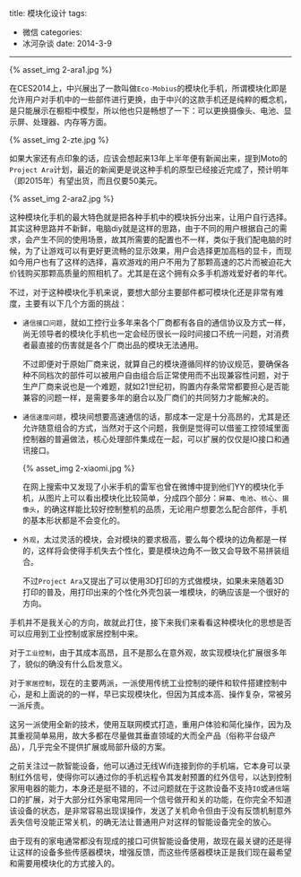 ﻿title: 模块化设计
tags:
- 微信
categories:
- 冰河杂谈
date: 2014-3-9
---
{% asset_img 2-ara1.jpg %}

在CES2014上，中兴展出了一款叫做`Eco-Mobius`的模块化手机，所谓模块化即是允许用户对手机中的一些部件进行更换，由于中兴的这款手机还是纯粹的概念机，是只能展示在橱柜中模型，所以他也只是畅想了一下：可以更换摄像头、电池、显示屏、处理器、内存等方面。

{% asset_img 2-zte.jpg %}


如果大家还有点印象的话，应该会想起来13年上半年便有新闻出来，提到Moto的`Project Ara`计划，最近的新闻更是说这种手机的原型已经接近完成了，预计明年（即2015年）有望出货，而且仅要50美元。

{% asset_img 2-ara2.jpg %}

这种模块化手机的最大特色就是把各种手机中的模块拆分出来，让用户自行选择。其实这种思路并不新鲜，电脑diy就是这样的思路，由于不同的用户根据自己的需求，会产生不同的使用场景，故其所需要的配置也不一样，类似于我们配电脑的时候，为了让游戏可以有更好更流畅的显示效果，用户会选择更加高档的显卡，而现如今用户也有了这样的选择，喜欢游戏的用户不用为了那颗高速的芯片而被迫花大价钱购买那颗高质量的照相机了。尤其是在这个拥有众多手机游戏爱好者的年代。

不过，对于这种模块化手机来说，要想大部分主要部件都可模块化还是非常有难度，主要有以下几个方面的挑战：

* `通信接口问题`，就如工控行业多年来各个厂商都有各自的通信协议及方式一样，尚无领导者的模块化手机也一定会经历很长一段时间接口不统一问题，对消费者最直接的伤害就是各个厂商出品的模块无法通用。

  不过即便对于原始厂商来说，就算自己的模块遵循同样的协议规范，要确保各种不同档次的部件可以被用户自由组合后正常使用而不出现兼容性问题，对于生产厂商来说也是一个难题，就如21世纪初，购置内存条常常都要担心是否能兼容的问题一样，是需要多年的磨合以及厂商们的共同努力才能解决的。

* `通信速度问题`，模块间想要高速通信的话，那成本一定是十分高昂的，尤其是还允许随意组合的方式，当然对于这个问题，我倒是觉得可以借鉴工控领域里面控制器的普遍做法，核心处理部件集成在一起，可以扩展的仅仅是IO接口和通讯接口。

  {% asset_img 2-xiaomi.jpg %}

  在网上搜索中又发现了小米手机的雷军也曾在微博中提到他们YY的模块化手机，从图片上可以看出模块化比较简单，分成四个部分：`屏幕`、`电池`、`核心`、`摄像头`，的确这样能比较好控制整机的品质，无论用户想要怎么配合部件，手机的基本形状都是不会变化的。

* `外观`，太过灵活的模块，会对模块的要求极高，要么每个模块的边角都是一样的，这样将会使得手机失去个性化，要是模块边角不一致又会导致不易拼装组合。

  不过`Project Ara`又提出了可以使用3D打印的方式做模块，如果未来随着3D打印的普及，用打印出来的个性化外壳包装一堆模块，的确应该是一个很好的方向。

手机并不是我关心的方向，故就此打住，接下来我们来看看这种模块化的思想是否可以应用到工业控制或家居控制中来。

对于`工业控制`，由于其成本高昂，且不是那么在意外观，故实现模块化扩展很多年了，貌似的确没有什么启发意义。

对于`家居控制`，现在的主要两派，一派使用传统工业控制的硬件和软件搭建控制中心，是和上面说的的一样，早已实现模块化，但因为其成本高、操作复杂，常被另一派斥责。

这另一派使用全新的技术，使用互联网模式打造，重用户体验和简化操作，因为及其重视简单易用，故大多都在尽量做其垂直领域的大而全产品（俗称平台级产品），几乎完全不提供扩展或局部升级的方案。

之前关注过一款智能设备，他可以通过无线Wifi连接到你的手机端，它本身可以录制红外信号，使得你可以通过你的手机远程令其发射预置的红外信号，以达到控制家用电器的能力，本身还是挺不错的，不过问题就在于这款设备不支持`IO`或`通信`端口的扩展，对于大部分红外家电常用同一个信号做开和关的功能，在你完全不知道该设备的状态，是非常容易出现误操作，发送了关机命令但由于没有反馈机制意外丢失信号没能正常关机，的确无法让普通用户对这样的智能设备完全的放心。

由于现有的家电通常都没有现成的接口可供智能设备使用，故现在最关键的还是得让这样的设备多些传感器模块，增强反馈，而这些传感器模块正是我们现在最希望和需要用模块化的方式接入的。
